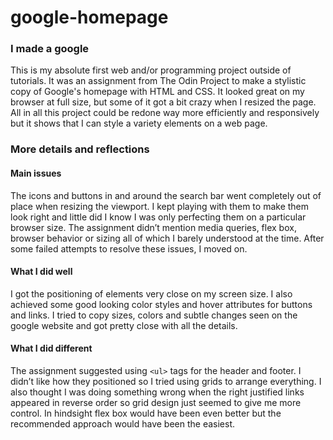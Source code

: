 # google-homepage

### I made a google

This is my absolute first web and/or programming project outside of tutorials. It was an assignment from The Odin Project to make a stylistic copy of Google's homepage with HTML and CSS. It looked great on my browser at full size, but some of it got a bit crazy when I resized the page. All in all this project could be redone way more efficiently and responsively but it shows that I can style a variety elements on a web page. 

### More details and reflections

#### Main issues 

The icons and buttons in and around the search bar went completely out of place when resizing the viewport. I kept playing with them to make them look right and little did I know I was only perfecting them on a particular browser size. The assignment didn’t mention media queries, flex box, browser behavior or sizing all of which I barely understood at the time. After some failed attempts to resolve these issues, I moved on. 

#### What I did well 

I got the positioning of elements very close on my screen size. I also achieved some good looking color styles and hover attributes for buttons and links. I tried to copy sizes, colors and subtle changes seen on the google website and got pretty close with all the details. 

#### What I did different

The assignment suggested using `<ul>` tags for the header and footer. I didn’t like how they positioned so I tried using grids to arrange everything. I also thought I was doing something wrong when the right justified links appeared in reverse order so grid design just seemed to give me more control. In hindsight flex box would have been even better but the recommended approach would have been the easiest.
